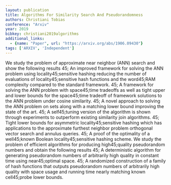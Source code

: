 ```yaml
---
layout: publication
title: Algorithms For Similarity Search And Pseudorandomness
authors: Christiani Tobias
conference: "Arxiv"
year: 2019
bibkey: christiani2019algorithms
additional_links:
  - {name: "Paper", url: "https://arxiv.org/abs/1906.09430"}
tags: ['ARXIV', 'Independent']
---
```

We study the problem of approximate near neighbor (ANN) search and show the following results 45; An improved framework for solving the ANN problem using locality45;sensitive hashing reducing the number of evaluations of locality45;sensitive hash functions and the word45;RAM complexity compared to the standard framework. 45; A framework for solving the ANN problem with space45;time tradeoffs as well as tight upper and lower bounds for the space45;time tradeoff of framework solutions to the ANN problem under cosine similarity. 45; A novel approach to solving the ANN problem on sets along with a matching lower bound improving the state of the art. 45; A self45;tuning version of the algorithm is shown through experiments to outperform existing similarity join algorithms. 45; Tight lower bounds for asymmetric locality45;sensitive hashing which has applications to the approximate furthest neighbor problem orthogonal vector search and annulus queries. 45; A proof of the optimality of a well45;known Boolean locality45;sensitive hashing scheme. We study the problem of efficient algorithms for producing high45;quality pseudorandom numbers and obtain the following results 45; A deterministic algorithm for generating pseudorandom numbers of arbitrarily high quality in constant time using near45;optimal space. 45; A randomized construction of a family of hash functions that outputs pseudorandom numbers of arbitrarily high quality with space usage and running time nearly matching known cell45;probe lower bounds.
